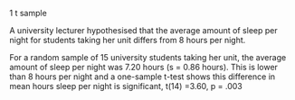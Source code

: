 1  t sample 

A university lecturer hypothesised that the average amount of sleep per night for students taking her unit differs from 8 hours per night. 

For a random sample of 15 university students taking her unit, the average amount of sleep per night was 7.20 hours (s = 0.86 hours).  This is lower than 8 hours per night and a one-sample t-test shows this difference in mean hours sleep per night is significant, t(14) =3.60, p = .003 